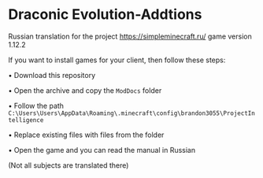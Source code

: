 # Draconic Evolution-Addtions
Russian translation for the project https://simpleminecraft.ru/ game version 1.12.2

If you want to install games for your client, then follow these steps:

• Download this repository 

• Open the archive and copy the `ModDocs` folder

• Follow the path `C:\Users\Users\AppData\Roaming\.minecraft\config\brandon3055\ProjectIntelligence`

• Replace existing files with files from the folder

• Open the game and you can read the manual in Russian

(Not all subjects are translated there)
